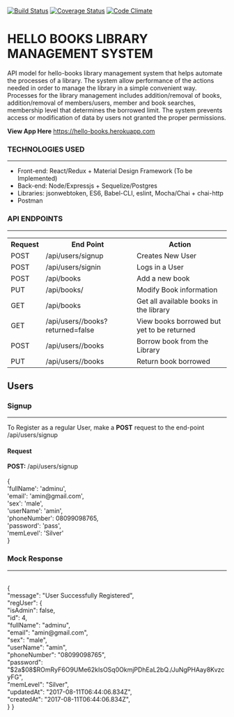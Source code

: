 [![Build Status](https://travis-ci.org/daddychukz/OLMS.svg?branch=refactored)](https://travis-ci.org/daddychukz/OLMS)
[![Coverage Status](https://coveralls.io/repos/github/daddychukz/OLMS/badge.svg?branch=refactored)](https://coveralls.io/github/daddychukz/OLMS?branch=refactored)
[![Code Climate](https://codeclimate.com/github/jattoabdul/andela-bootcamp-postit.png)](https://codeclimate.com/github/jattoabdul/andela-bootcamp-postit)


# HELLO BOOKS LIBRARY MANAGEMENT SYSTEM
API model for hello-books library management system that helps automate the processes of a library. The system allow performance of the actions needed in order to manage the library in a simple convenient way. Processes for the library management includes addition/removal of books, addition/removal of members/users, member and book searches, membership level that determines the borrowed limit. The system prevents access or modification of data by users not granted the proper permissions.

<b>View App Here</b> https://hello-books.herokuapp.com

<h3>TECHNOLOGIES USED</h3>
<hr>
<ul>
  <li>Front-end: React/Redux + Material Design Framework (To be Implemented)</li>
  <li>Back-end: Node/Expressjs + Sequelize/Postgres</li>
  <li>Libraries: jsonwebtoken, ES6, Babel-CLI, eslint, Mocha/Chai + chai-http</li>
  <li>Postman</li>
</ul>

<h3>API ENDPOINTS</h3>
<hr>
<table>
  <tr>
      <th>Request</th>
      <th>End Point</th>
      <th>Action</th>
  </tr>
  <tr>
      <td>POST</td>
      <td>/api/users/signup</td>
      <td>Creates New User</td>
  </tr>
  <tr>
      <td>POST</td>
      <td>/api/users/signin</td>
      <td>Logs in a User</td>
  </tr>
  
  <tr>
      <td>POST</td>
      <td>/api/books</td>
      <td>Add a new book</td>
  </tr>
  
  <tr>
      <td>PUT</td>
      <td>/api/books/<bookId></td>
      <td>Modify Book information</td>
  </tr>
  
  <tr>
      <td>GET</td>
      <td>/api/books</td>
      <td>Get all available books in the library</td>
  </tr>
  
  <tr>
      <td>GET</td>
      <td>/api/users/<userId>/books?returned=false</td>
      <td>View books borrowed but yet to be returned</td>
  </tr>
  
  <tr>
      <td>POST</td>
      <td>/api/users/<userId>/books</td>
      <td>Borrow book from the Library</td>
  </tr>
  
  <tr>
      <td>PUT</td>
      <td>/api/users/<userId>/books</td>
      <td>Return book borrowed</td>
  </tr>
</table>

<h2>Users</h2
<hr>

<h3>Signup</h3>
<hr>
To Register as a regular User, make a <b>POST</b> request to the end-point /api/users/signup

<h4>Request</h4>
<b>POST:</b> /api/users/signup <br>
<br>
{<br>
    'fullName': 'adminu',<br>
    'email': 'amin@gmail.com',<br>
    'sex': 'male',<br>
    'userName': 'amin',<br>
    'phoneNumber': 08099098765,<br>
    'password': 'pass',<br>
    'memLevel': 'Silver'<br>
}<br>

<h3>Mock Response</h3>
<hr><br>
{<br>
    "message": "User Successfully Registered",<br>
    "regUser": {<br>
        "isAdmin": false,<br>
        "id": 4,<br>
        "fullName": "adminu",<br>
        "email": "amin@gmail.com",<br>
        "sex": "male",<br>
        "userName": "amin",<br>
        "phoneNumber": "08099098765",<br>
        "password": "$2a$08$ROmRyF6O9UMe62kIsOSq0OkmjPDhEaL2bQ./JuNgPHAay8KvzcyFG",<br>
        "memLevel": "Silver",<br>
        "updatedAt": "2017-08-11T06:44:06.834Z",<br>
        "createdAt": "2017-08-11T06:44:06.834Z",<br>
    }
}
